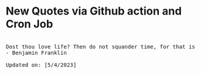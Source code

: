 # New Quotes via Github action and Cron Job

<pre>
<!-- #quote -->
Dost thou love life? Then do not squander time, for that is the stuff life is made of.
- Benjamin Franklin

Updated on: [5/4/2023]
<!-- #quoteEnd -->
</pre>
